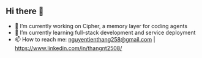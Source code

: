 ## Hi there 👋

<!--
**willingWill17/willingWill17** is a ✨ _special_ ✨ repository because its `README.md` (this file) appears on your GitHub profile.
Here are some ideas to get you started:
-->

- 🔭 I’m currently working on Cipher, a memory layer for coding agents
- 🌱 I’m currently learning full-stack development and service deployment 
- 📫 How to reach me: nguyentienthang258@gmail.com | https://www.linkedin.com/in/thangnt2508/
  
<!--
- 👯 I’m looking to collaborate on 
- 🤔 I’m looking for help with ...
- 💬 Ask me about ...
- 😄 Pronouns: ...
- ⚡ Fun fact: ...
-->
